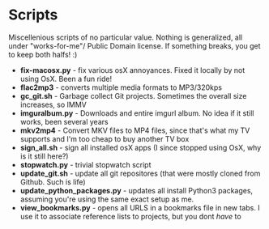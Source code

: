 Scripts
=======
Miscellenious scripts of no particular value.
Nothing is generalized, all under "works-for-me"/ Public Domain license.
If something breaks, you get to keep both halfs! :)

* **fix-macosx.py** - fix various osX annoyances. Fixed it locally by not using OsX. Been a fun ride!
* **flac2mp3** - converts multiple media formats to MP3/320kps
* **gc_git.sh** - Garbage collect Git projects. Sometimes the overall size increases, so IMMV
* **imguralbum.py** - Downloads and entire imgurl album. No idea if it still works, been several years
* **mkv2mp4** - Convert MKV files to MP4 files, since that's what my TV supports and I'm too cheap to buy another TV box
* **sign_all.sh** - sign all installed osX apps (I since stopped using OsX, why is it still here?)
* **stopwatch.py** - trivial stopwatch script
* **update_git.sh** - update all git repositores (that were mostly cloned from Github. Such is life)
* **update_python_packages.py** - updates all install Python3 packages, assuming you're using the same exact setup as me. 
* **view_bookmarks.py** - opens all URLS in a bookmarks file in new tabs. I use it to associate reference lists to projects, but you dont *have* to
